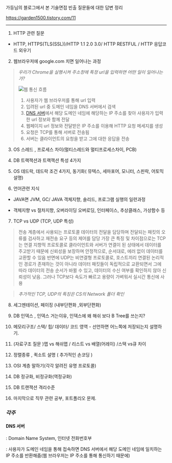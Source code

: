가등님의 블로그에서 본 기술면접 빈출 질문들에 대한 답변 정리

https://garden1500.tistory.com/11

---

1. HTTP 관련 질문

- HTTP, HTTPS(TLS(SSL))/HTTP 1.1 2.0 3.0/ HTTP RESTFUL / HTTP 응답코드 외우기



2. 웹브라우저에 google.com 치면 일어나는 과정

> _우리가 Chrome을 실행시켜 주소창에 특정 url을 입력하면 어떤 일이 일어나는가?_
>
> <img src="https://media.vlpt.us/images/woo0_hooo/post/e119383c-61cc-46d5-a85d-b27b65ddee1e/Untitled.png" alt="웹 통신 흐름">
>
> 1. 사용자가 웹 브라우저를 통해 url 입력
> 2. 입려된 url 중 도메인 네임을 DNS 서버에서 검색
>3. [DNS 서버](#dns-서버)에서 해당 도메인 네임에 해당하는 IP 주소를 찾아 사용자가 입력한 url 정보와 함께 전달
> 4. 웹페이지 url 정보와 전달받은 IP 주소를 이용해 HTTP 요청 메세지를 생성
> 5. 요청은 TCP를 통해 서버로 전송됨
> 6. 서버는 클라이언트의 요청을 받고 그에 대한 응답을 전송


3. OS 스레드 , 프로세스 차이(멀티스레드와 멀티프로세스차이, PCB)



4. DB 트랙잭션과 트랙잭션 특성 4가지

 

5. OS 데드락, 데드락 조건 4가지, 동기화( 뮤텍스, 세마포어, 모니터, 스핀락, 어토믹 설명)

 

6. 언어관련 지식

- JAVA면 JVM, GC/ JAVA 객체지향, 솔리드, 프로그램 실행의 일련과정 

- 객체지향 vs 절차지향, 오버라이딩 오버로딩, 인터페이스, 추상클래스, 가상함수 등

 

7. TCP vs UDP (TCP, UDP 특성)

> 전송 계층에서 사용되는 프로토콜
> 데이터의 전달을 담당하며 전달되는 패킷의 오류를 검사하고 재전송 요구 등의 제어를 담당
> 가장 큰 특징 및 차이점으로는 TCP는 연결 지향적 프로토콜로 클라이언트와 서버가 연결이 된 상태에서 데이터를 주고받기 때문에 신뢰성을 보장하며 안정적으로, 순서대로, 에러 없이 데이터를 교환할 수 있음
> 반면에 UDP는 비연결형 프로토콜로, 호스트끼리 연결된 논리적인 경로가 존재하는 것이 아니라 데이터 패킷들이 독립적으로 교환되면서 그에 따라 데이터의 전송 순서가 바뀔 수 있고, 데이터의 수신 여부를 확인하지 않아 신뢰성이 낮음. 그러나 TCP보다 속도가 빠르고 용량이 가벼워서 실시간 통신에 사용

> _추가적인 TCP, UDP의 특징은 CS의 Network 폴더 확인_

8. 세그멘테이션, 페이징 (내부단편화 ,외부단편화)

 

9. DB 인덱스 , 인덱스 거는이유, 인덱스에 왜 해쉬 보다 B Tree를 쓰는지?

 

10. 메모리구조/ 스택/ 힙/ 데이터/ 코드 영역 - 선언하면 어느쪽에 저장되는지 설명하기.

 

11. (자료구조 질문 )맵 vs 해쉬맵 / 리스트 vs 배열(어레이) /스택 vs큐 차이

 

12. 정렬종류 , 퀵소트 설명 ( 추가적인 손코딩 ) 

 

13. OSI 계층 말하기(각각 알려진 유명 프로토콜)

 

14. DB 정규화, 비정규화(역정규화)

 

15. DB 트랜잭션 격리수준

 

16. 마지막으로 직무 관련 공부, 포트폴리오 문제.


### _각주_

#### **DNS 서버**
: Domain Name System, 인터넷 전화번호부

: 사용자가 도메인 네임을 통해 접속하면 DNS 서버에서 해당 도메인 네임에 일치하는 IP 주소를 반환해줌(웹 브라우저는 IP 주소를 통해 통신하기 때문에)
